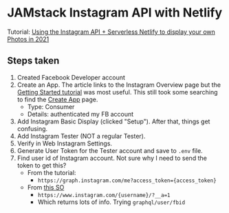 # JAMstack Instagram API with Netlify
Tutorial: [Using the Instagram API + Serverless Netlify to display your own Photos in 2021](https://harrisonkolor.medium.com/using-the-instagram-api-serverless-netlify-to-display-your-own-photos-in-2021-7923014522d0)

## Steps taken
1. Created Facebook Developer account
2. Create an App. The article links to the Instagram Overview page but the [Getting Started tutorial](https://developers.facebook.com/docs/instagram-basic-display-api/getting-started) was most useful. This still took some searching to find the [Create App](https://developers.facebook.com/apps/create/) page.
    - Type: Consumer
    - Details: authenticated my FB account
3. Add Instagram Basic Display (clicked "Setup"). After that, things get confusing.
4. Add Instagram Tester (NOT a regular Tester).
5. Verify in Web Instagram Settings.
6. Generate User Token for the Tester account and save to `.env` file.
7. Find user id of Instagram account. Not sure why I need to send the token to get this?
    - From the tutorial: 
        - `https://graph.instagram.com/me?access_token={access_token}`
    - From [this SO](https://stackoverflow.com/questions/11796349/instagram-how-to-get-my-user-id-from-username)
        - `https://www.instagram.com/{username}/?__a=1`
        - Which returns lots of info. Trying `graphql/user/fbid`